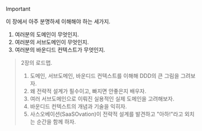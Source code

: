 
>[!important]
>이 장에서 아주 분명하세 이해해야 하는 세가지.
>1. 여러분의 도메인이 무엇인지.
>2. 여러분의 서브도메인이 무엇인지.
>3. 여러분의 바운디드 컨텍스트가 무엇인지.

>2장의 로드맵.
>1. 도메인, 서브도메인, 바운디드 컨텍스트를 이해해 DDD의 큰 그림을 그려보자.
>2. 왜 전략적 설계가 필수이고, 빠지면 안좋은지 배우자.
>3. 여러 서브도메인으로 이뤄진 실용적인 실제 도메인을 고려해보자.
>4. 바운디드 컨텍스트의 개념과 기술을 익히자.
>5. 사스오베이션(SaaSOvation)이 전략적 설계를 발견하고 "아하!"라고 외치는 순간을 함께 하자.

